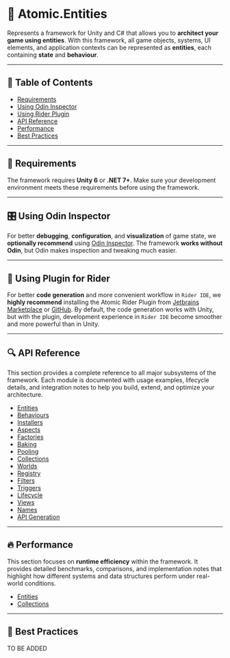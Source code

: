 # 🧩️ Atomic.Entities

Represents a framework for Unity and C# that allows you to **architect your game using entities**. With this
framework, all game objects, systems, UI elements, and application contexts can be represented as
**entities**, each containing **state** and **behaviour**.

---

## 📑 Table of Contents

- [Requirements](#-requirements)
- [Using Odin Inspector](#-using-odin-inspector)
- [Using Rider Plugin](#-using-atomic-plugin-for-rider)
- [API Reference](#-api-reference)
- [Performance](#-performance)
- [Best Practices](#-best-practices)

---

## 📝 Requirements

The framework requires **Unity 6** or **.NET 7+**. Make sure your development environment meets these requirements
before using the framework.

---

## 🎛 Using Odin Inspector

For better **debugging**, **configuration**, and **visualization** of game state, we **optionally recommend**
using [Odin Inspector](https://assetstore.unity.com/packages/tools/utilities/odin-inspector-and-serializer-89041). The
framework **works without Odin**, but Odin makes inspection and tweaking much easier.

---

## 🔌 Using Plugin for Rider

For better **code generation** and more convenient workflow in `Rider IDE`, we **highly recommend** installing
the Atomic Rider Plugin from [Jetbrains Marketplace](https://plugins.jetbrains.com/plugin/28321-atomic)
or  [GitHub](https://github.com/Prylor/atomic-rider-plugin). By default, the code generation works with Unity,
but with the plugin, development experience in `Rider IDE` become
smoother and more powerful than in Unity.

---

## 🔍 API Reference

This section provides a complete reference to all major subsystems of the framework. Each module is documented with
usage examples, lifecycle details, and integration notes to help you build, extend, and optimize your architecture.

- [Entities](Entities/Manual.md) <!-- + -->
- [Behaviours](Behaviours/Manual.md) <!-- + -->
- [Installers](Installers/Manual.md) <!-- + -->
- [Aspects](Aspects/Manual.md) <!-- + -->
- [Factories](Factories/Manual.md) <!-- + -->
- [Baking](Baking/Manual.md) <!-- + -->
- [Pooling](Pooling/Manual.md) <!-- + -->
- [Collections](Collections/Manual.md) <!-- + -->
- [Worlds](Worlds/Manual.md) <!-- + -->
- [Registry](Registry/EntityRegistry.md) <!-- + -->
- [Filters](Filters/Manual.md) <!-- + -->
- [Triggers](Filters/EntityTriggers.md) <!-- + -->
- [Lifecycle](Lifecycle/Manual.md) <!-- + -->
- [Views](UI/Manual.md) <!-- + -->
- [Names](Names/Manual.md) <!-- + -->
- [API Generation](EntityAPI/Manual.md) <!-- + -->

---

## 🔥 Performance

This section focuses on **runtime efficiency** within the framework. It provides detailed benchmarks, comparisons, and
implementation notes that highlight how different systems and data structures perform under real-world conditions.

- [Entities](Entities/EntityPerformance.md)
- [Collections](Collections/EntityCollectionPerformance.md)

---

## 📌 Best Practices

TO BE ADDED